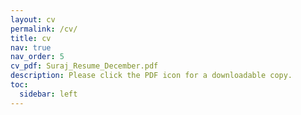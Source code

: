 ```yaml
---
layout: cv
permalink: /cv/
title: cv
nav: true
nav_order: 5
cv_pdf: Suraj_Resume_December.pdf
description: Please click the PDF icon for a downloadable copy.
toc:
  sidebar: left
---
```

